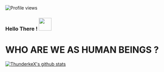 ![Profile views](https://komarev.com/ghpvc/?username=ThunderkeX&color=ff4968&style=flat-square)
### Hello There ! <img src="https://media.tenor.com/images/c1d7f88abd028148ef01a4cf0be18799/tenor.gif" width="40px">
# WHO ARE WE AS HUMAN BEINGS ?
<!-- ❔❔❔❔ means username in below README.md -->
<!-- Also feel free to update second URL to any URL -->
[![ThunderkeX's github stats](https://github-readme-stats.vercel.app/api?username=ThunderkeX&count_private=true&include_all_commits=true&theme=radical)](https://google.com)
